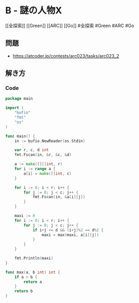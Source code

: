 # B - 謎の人物X
[[全探索]] [[Green]] [[ARC]] [[Go]]
#全探索 #Green #ARC #Go 

## 問題
- https://atcoder.jp/contests/arc023/tasks/arc023_2

## 解き方
### Code
```go
package main

import (
	"bufio"
	"fmt"
	"os"
)

func main() {
	in := bufio.NewReader(os.Stdin)

	var r, c, d int
	fmt.Fscan(in, &r, &c, &d)

	a := make([][]int, r)
	for i := range a {
		a[i] = make([]int, c)
	}

	for i := 0; i < r; i++ {
		for j := 0; j < c; j++ {
			fmt.Fscan(in, &a[i][j])
		}
	}

	maxi := 0
	for i := 0; i < r; i++ {
		for j := 0; j < c; j++ {
			if i+j <= d && (i+j)%2 == d%2 {
				maxi = max(maxi, a[i][j])
			}
		}
	}

	fmt.Println(maxi)
}

func max(a, b int) int {
	if a > b {
		return a
	}
	return b
}
```